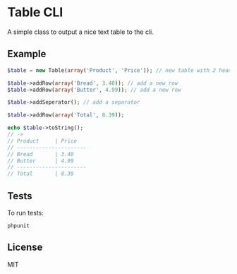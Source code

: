 # Table CLI

A simple class to output a nice text table to the cli.

## Example

```php
$table = new Table(array('Product', 'Price')); // new table with 2 headers

$table->addRow(array('Bread', 3.40)); // add a new row
$table->addRow(array('Butter', 4.99)); // add a new row

$table->addSeperator(); // add a separator

$table->addRow(array('Total', 8.39));

echo $table->toString(); 
// ->
// Product     | Price     
// ----------------------
// Bread       | 3.40      
// Butter      | 4.99      
// ----------------------
// Total       | 8.39      

```

## Tests 

To run tests:
    
    phpunit

## License

MIT
